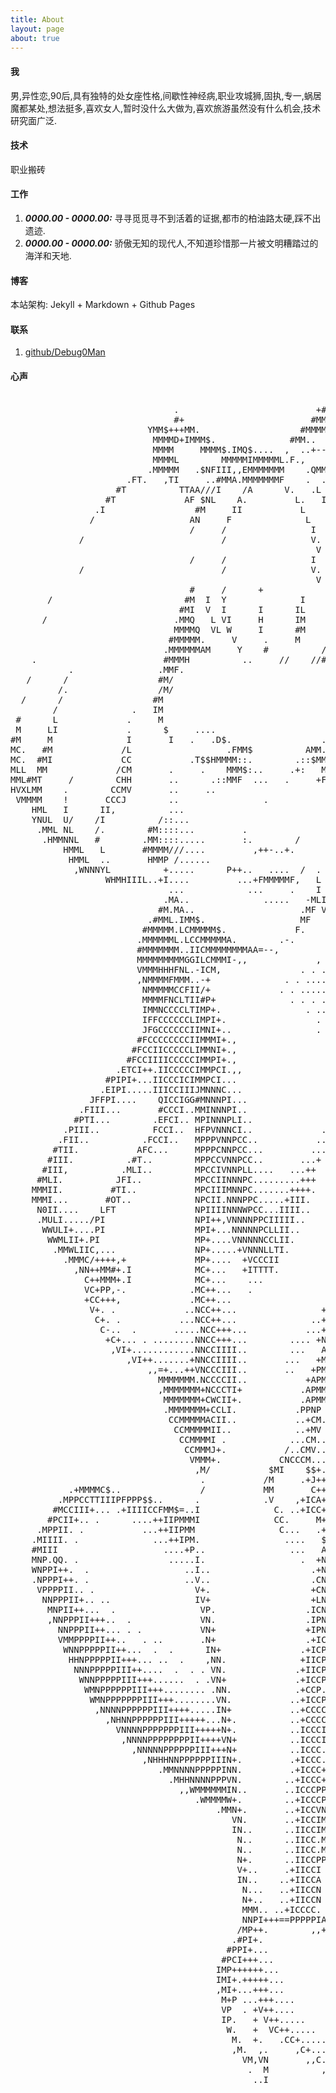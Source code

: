```yaml
---
title: About
layout: page
about: true
---
```


#### 我

男,异性恋,90后,具有独特的处女座性格,间歇性神经病,职业攻城狮,固执,专一,蜗居魔都某处,想法挺多,喜欢女人,暂时没什么大做为,喜欢旅游虽然没有什么机会,技术研究面广泛.

#### 技术

职业搬砖

#### 工作

1. ***0000.00 - 0000.00:*** 寻寻觅觅寻不到活着的证据,都市的柏油路太硬,踩不出遗迹.
2. ***0000.00 - 0000.00:*** 骄傲无知的现代人,不知道珍惜那一片被文明糟踏过的海洋和天地.

#### 博客

本站架构: Jekyll + Markdown + Github Pages

#### 联系

1. [github/Debug0Man][1]

#### 心声


<div id="avater" class="avater" style="margin-top: 20px;">
    <pre>
                                                            #L                  
                               .                          +#MM                  
                               #+                        #MMMM                  
                          YMM$+++MM.                   #MMMMMMM                 
                           MMMMD+IMMM$.              #MM..   .M.                
                           MMMM     MMMM$.IMQ$....  ,  ..+--    .-.             
                           MMMML        MMMMMIMMMMML.F.,     <             
                          .MMMMM   .$NFIII,,EMMMMMMM    .QMM$     .             
                      .FT.   ,TI     ..#MMA.MMMMMMMF    .  .CCC$..              
                    #T          TTAA///I    /A      V.   .L   IMA               
                  #T             AF $NL    A.         L.   I.    .              
                .I                 #M     II           L     A    .             
               /                  AN     F              L    F     L            
                                  /     /                I          L           
             /                          /                V.          I          
                                                          V          L    F     L            
                                  /     /                I          L           
             /                          /                V.          I          
                                                          V        
                                  #     /      +                    /   I       
       /                         #M  I  Y              I                Q       
                                #MI  V  I      I      IL                P       
      /                        .MMQ   L VI     H      IM               #        
                               MMMMQ  VL W     I      #M     I   /     F I      
                              #MMMMM.     V     .     M     #   #I    /   $     
                             .MMMMMMAM     Y    #          /M  #I    /P         
    .                        #MMMH          ..     //    //# #CM/   .#     I    
           .                .MMF.                             .?   LMD     I    
   /      /                 #M/                                 HHMMM           
         /.                 /M/                                 IMMMF           
  /      /                 #M                                    HHH        I   
        /              .   IM                                    HHH            
 #      L             .     M                                    HHML $     I   
 M     LI             .      $     ....                          ,MMI$M     I   
#M     M              I       I   .   .D$.                 .$$MMM MM#W          
MC.   #M             /L                  .FMM$          AMM.     .MMMM      I   
MC.  #MI             CC           .T$$HMMMM::.        .::$MMMMM. #HHH           
MLL  MM             /CM       .     .    MMM$:..     .+:   MMMMFHHMM            
MML#MT     /        CHH       ..      .::MMF  ...   .     +FFF. HHMM    /       
HVXLMM    .        CCMV       ..     ..                         .MMM   //   I   
 VMMMM    !       CCCJ        ..                .                HHH   I.       
    HML   I      II,          ...                               .MM    I        
    YNUL  U/    /I          /::...                             LMK     I    L   
     .MML NL    /.        #M::::...         .                  LMK     P    .   
      .HMMNNL   #        .MM::::.....       :.        /       .MML    /         
          HMML   L       #MMMM///....         ,++-..+.        #MML         J    
           HMML  ..       HMMP /......                       #MMFM   .     I    
            ,WNNNYL          +.....      P++..   ....  /  . #MMP PL..           
                  WHMHIIIL..+I....         ...+FMMMMMF,   L                /    
                              ...            ...     .    I               /     
                             .MA..              .....   -MLI   I          /     
                            #M.MA..                    .MF VQ   L       .I      
                          .#MML.IMM$.                  MF   ,TA  TL   C,        
                         #MMMMM.LCMMMMM$.             F.       ,,CCC..          
                        .MMMMMML.LCCMMMMMA.        .-.         .+ILL            
                        #MMMMMMM..IICMMMMMMMMAA=--,          ....+IPL           
                        MMMMMMMMMGGILCMMMI-,,             , H...++IIP.          
                        VMMMHHHFNL.-ICM,               . . ....++IIIIA          
                        ,NMMMMFMMM..-+              . . .......++IIIIP.         
                         NMMMMMCCFII/+             . . ..........++IIII         
                         MMMMFNCLTII#P+              . . . .......+IIII         
                         IMMNCCCCLTIMP+.                . .. .....+IIIP         
                         IFFCCCCCCLIMPI+.                 . ......++IIP.        
                         JFGCCCCCCIIMNI+..                . ........+IIP        
                        #FCCCCCCCCIIMMMI+.,                 . ......+IIP        
                       #FCCIICCCCCLIMMNI+.,                   . .....+IP.       
                      #FCCIIIICCCCCIMMPI+.,                    . ....+IPL       
                    .ETCI++.IICCCCCIMMPCI.,,                    . ....++P.      
                  #PIPI+...IICCCICIMMPCI...                       .....++C      
                 .EIPI.....IIICCIIIJMNNNC...                      .....  +      
               JFFPI....    QICCIGG#MNNNPI...                      ..     +     
             .FIII...       #CCCI..MMINNNPI..                                   
            #PTI...        .EFCI.. MPINNNPLI..              .              .    
          .PIII..          FCCI..  HFPVNNNCI..             ..                   
         .FII..          .FCCI..   MPPPVNNPCC..           ...              I    
        #TII.           AFC...     MPPPCNNPCC...         ...        .           
       #III.          .#T..        MPPCCVNNPCC..       ...+        V/           
      #III,          .MLI..        MPCCIVNNPLL....   ...++        .V            
     #MLI.          JFI..          MPCCIINNNPC.........+++        V             
    MMMII.         #TI..           MPCIIIMNNPC.......++++.       .V        /    
    MMMI...       #OT..            NPCII.NNNPPC.....+III.        Q              
     N0II....    LFT               NPIIIINNNWPCC...IIII..        P   .    /     
     .MULI...../PI                 NPI++,VNNNNPPCIIIII..        +P  ..   .      
      WWULI+....PI                 MPI+...NNNNNPCLLII..        .PP ...          
       WWMLII+.PI                  MP+....VNNNNNCCLII.        .+P....  ..       
        .MMWLIIC,...               NP+.....+VNNNLLTI.         .+P .. ...E       
          .MMMC/++++,+             MP+....  +VCCCII           +PP.. ...MPL      
            ,NN++MM#+.I            MC+...   +ITTTT.          .+N.....+.M+J      
              C++MMM+.I            MC+...    ...             +PN....++.MPCA     
              VC+PP,-.            .MC++...   .              .+V....++. MP C.    
              +CC+++,             .MC++...                  ++N..++CC. MN  T    
               V+. .             ..NCC++...                ++NP.+CCC.  MMP  L   
                C+. .           ...NCC++...              ..+AN.+CC+.   ,MP. I.  
                 C-..  .       .....NCC+++...           ...+AF+++++     WN+  A. 
                  +C+... . ........NNCC+++...        .... +NA.++...      MP+ .N<                                       
                   ,VI+............NNCCIIII..        ...   AM....        .MP  +N                                       
                      ,VI++.......+NNCCIIII..       ...   +MP..           WP+ +CM                                      
                          ,,=+...++VNCCCIII..       ..   +PM              .M+  +CA .                                   
                            MMMMMMM.NCCCCII..           +APM              .MC+  ++FA..                                 
                            ,MMMMMMM+NCCCTI+           .APMM              .WNP+   +TMMMN$$.                            
                             MMMMMMM+CWCII+.           .APMM            . ..MPCQ    +NMNNPPCCA.                        
                             .MMMMMMM+CCLI.           .PPNP              ...MNP+      WNNPPPCCC$.                      
                              CCMMMMMACII..           ..+CM.           . ...WMPQ.      ,NNPCCII+++$.                   
                               CCMMMMMII..            ..+MV          .  .....MM+.          ---+++++PP$                 
                                CCMMMMI .            ...CM..       .. . ...+.WM++.             ---++PNN.               
                                 CCMMMJ+.           /..CMV.. . . . . . ...++. WM+..                  --+N$             
                                  VMMM+.           CNCCCM...  . . . . ....++.  NM+.. .                   -N$.          
                                   ,M/           $MI    $$+... . . .....+++.    NM++.. .                    +N.        
                                    .           /M     .+J++..........++++.     .WM+++.. . .     .            N.       
           .+MMMMC$..               /           MM       C+++.......+++++.      .+WMMC++...  .   ..            N.      
         .MPPCCTTIIIPFPPP$$..      .            .V    ,+ICA++++...+++++.       .++.CPPC++++.   . ..+            N.     
        #MCCIII+... .+IIIICCFMM$=..I              C. ..+ICC++++++++..        ..++..CCCCC+++...    .++            M.    
       #PCII+.. .      ....++IIPMMMI              CC.     M++++....         . ...  IICCC+.....    .C++            A    
     .MPPII. .           ...++IIPMM                C...   .++..            . . .  .+ +++.......    CCC.           +.   
    .MIIII. .              ...++IPM.                ....   $.                .    +++ .......       CC.            A   
    #MIII                    ....+P..                ...   A                    .+    ......        +C.            +.  
    MNP.QQ. .                 .....I.                  .  +N                   . .       ..        .+..             .  
    WNPPI++.  .                  ..I..                   .+N                  .....               .....             N. 
    .NPPPI++. .                  ..V..                   .CN                 ........            ......             N$ 
     VPPPPII.. .                   V+.                   +CN                ...  +M+...        .......             .++ 
      NNPPPII+.. ..                IV+                   +LN                      MH+.....   .........             .+N 
       MNPII++...  .                VP.                 .ICN                       +++..............+.             .+W 
       ,NNPPPII+++..  .             VN.                 .IPN                          ...........+++.             .+NV 
         NNPPPII++... . .           VN+                 +IPN                              ....++++++              .INV 
         VMMPPPPII++..   . ..       .N+                 .+ICN                                  ..+Q+..           ..NN/ 
          WNNPPPPPII++...  .  .      IN+               .+ICP                                       NP..         ..NNN  
           HHNPPPPPII+++... ..  .    ,NN.              +IICP                                        .P..       ..INNV  
            NNNPPPPPIII++....  .  . . VN.             .+IICP                                         .P+.    ...INNV   
             WNNPPPPPIII+++......  . .VN+             .+ICCP.                                         ,P+.......INN,   
              WMNPPPPPPIII+++........ .NN.            .+CCP..                                          VP++..+IINN,    
               WMNPPPPPPPIII+++........VN.           ..+ICCP...                                         MPII+++NN.     
                ,NNNNPPPPPPIII++++.....IN+           ..+CCCC.....                                       WMPIIPNP,      
                  ,NHNNPPPPPPIII+++++...N+.          ..+CCCC....                                        .MMPPFF        
                    VNNNNPPPPPPPIII+++++N+.          ..ICCCI..                                         ..MMMF          
                     ,NNNNPPPPPPPPII++++VN+          ..ICCCI.                                          ..MP.           
                       ,NNNNNPPPPPPIII+++N+          ..ICCC..                                         ...              
                         ,NHHHNNPPPPPPIIIN+.         .+ICCC...                                       ...               
                            .MMNNNNPPPPPINN.         .+ICCC+....                                    ..+I               
                              .MHHNNNNPPPVN.        ..+ICCC++.......                               ..+P                
                                ,,WMMMMMMIN..       ..ICCCPPP+........                            ..+C.                
                                   .WMMMMW+.        ..+ICCCPPCC++.........                    .....+C.                 
                                       .MMN+.       ..+ICCVNPPCC+++.............          ......++CP,                  
                                          VN.       ..+ICCIMNPPPCCC++++......................+++ICP,                   
                                          IN..      ..IICCIMMMMPPPCC+++++..................+++ICCP                     
                                           N..      ..IICC.MMMMMMPPPCCIII++++++++.......++++ICCP.                      
                                           N..      ..IICC.MMMMMMMMMPPPPPPPCCCCCCIII++++ICCCCP.                        
                                           N+.      ..IICCPPPMMMMMMMMMMMMMMPPPCCCCCCCCCCCC''                           
                                           V+..     .+IICCI  ..MMMMMMMMMMMMNNNNNCCCCCC..                               
                                           IN..    ..+IICCA       ..WNMMMMMMMNNNP.                                     
                                            N...   ..+IICCN               ''''  
                                            N+..   ..+IICCN                     
                                            MMM.. ..+ICCCC.                     
                                            NNPI+++==PPPPPIA                    
                                           /MP++.        ,,+I.                  
                                          .#PI+.             +.                 
                                         #PPI+...             +.                
                                        #PCI+++...             +.               
                                       IMP++++++...                .            
                                       IMI+.+++++...                 .          
                                       ,MI+...+++...                            
                                        M+P ...+++....                    .     
                                        VP  . +V++....       .                  
                                        IP.   + V++.....      ..         +.    .                                       
                                         W.   +  VC++.....     ++.    .-   +.   
                                          M.  +.   .CC+.....    ++..    -.   +..  ,                                    
                                          ,M.  ,.     ,C+.....   VN+.     ...  ..   .                                  
                                            VM,VN       ,,C....   ,NN+..    ..   .   .                                 
                                             .  M          ,,CC    ,  ,VA.   +.   . ...                                
                                              ..I             ,V.   .    N.   +.   - ...                               
                                                                V.   .    V.   ..   -                                  
                                                                 ,.   .    +.  . +...-.                                
                                                                  ,.   .    +..-.  +.  .                               
                                                                   V. .-.     .  ,    -                                
                                                                    .N   <     -                                       
                                                                      .-      
    </pre>
</div>

<div class="clear"></div>

[1]:	https://github.com/Debug0Man
